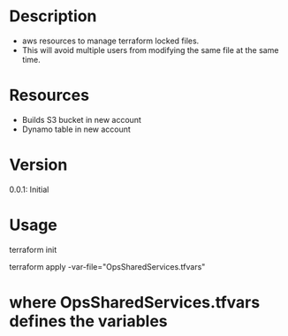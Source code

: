 # Description
* aws resources to manage terraform locked files.
* This will avoid multiple users from modifying the same file at the same time.

# Resources
* Builds S3 bucket in new account
* Dynamo table in new account

# Version
0.0.1: Initial

# Usage

terraform init

terraform apply -var-file="OpsSharedServices.tfvars"

# where OpsSharedServices.tfvars defines the variables

